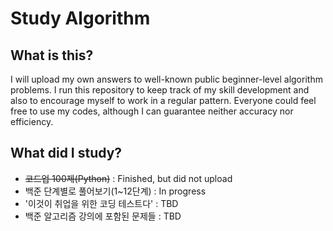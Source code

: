 # Study Algorithm

## What is this?
I will upload my own answers to well-known public beginner-level algorithm problems.
I run this repository to keep track of my skill development and also to encourage myself to work in a regular pattern. 
Everyone could feel free to use my codes, although I can guarantee neither accuracy nor efficiency.

## What did I study?
<ul>
  <li> <del>코드업 100제(Python)</del> : Finished, but did not upload </li>
  <li> 백준 단계별로 풀어보기(1~12단계) : In progress </li>
  <li> '이것이 취업을 위한 코딩 테스트다' : TBD </li>
  <li> 백준 알고리즘 강의에 포함된 문제들 : TBD </li>
</ul>
